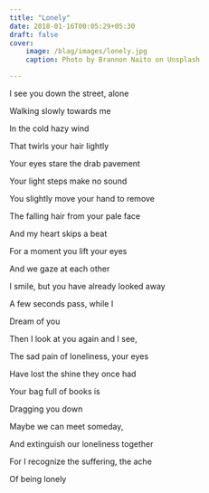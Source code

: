 ```yaml
---
title: "Lonely"
date: 2018-01-16T00:05:29+05:30
draft: false
cover:  
    image: /blag/images/lonely.jpg
    caption: Photo by Brannon Naito on Unsplash

---
```


I see you down the street, alone

Walking slowly towards me  

In the cold hazy wind  

That twirls your hair lightly  

Your eyes stare the drab pavement  

Your light steps make no sound  

You slightly move your hand to remove  

The falling hair from your pale face  

And my heart skips a beat  

For a moment you lift your eyes  

And we gaze at each other  

I smile, but you have already looked away  

A few seconds pass, while I  

Dream of you  

Then I look at you again and I see,  

The sad pain of loneliness, your eyes  

Have lost the shine they once had  

Your bag full of books is  

Dragging you down  

Maybe we can meet someday,  

And extinguish our loneliness together  

For I recognize the suffering, the ache  

Of being lonely  
